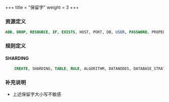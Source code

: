 +++
title = "保留字"
weight = 3
+++

### 资源定义

```sql
ADD, DROP, RESOURCE, IF, EXISTS, HOST, PORT, DB, USER, PASSWORD, PROPERTIES, URL
```
### 规则定义

#### SHARDING
```sql
    CREATE, SHARDING, TABLE, RULE, ALGORITHM, DATANODES, DATABASE_STRATEGY, TABLE_STRATEGY, KEY_GENERATE_STRATEGY, RESOURCES, SHARDING_COLUMN, TYPE, SHARDING_COLUMN, KEY_GENERATOR, SHARDING_ALGORITHM, COLUMN, NAME, PROPERTIES
```

### 补充说明

- 上述保留字大小写不敏感